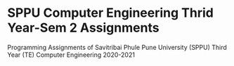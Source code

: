 <h1>SPPU Computer Engineering Thrid Year-Sem 2 Assignments</h1>
Programming Assignments of Savitribai Phule Pune University (SPPU) Third Year (TE) Computer Engineering 2020-2021
